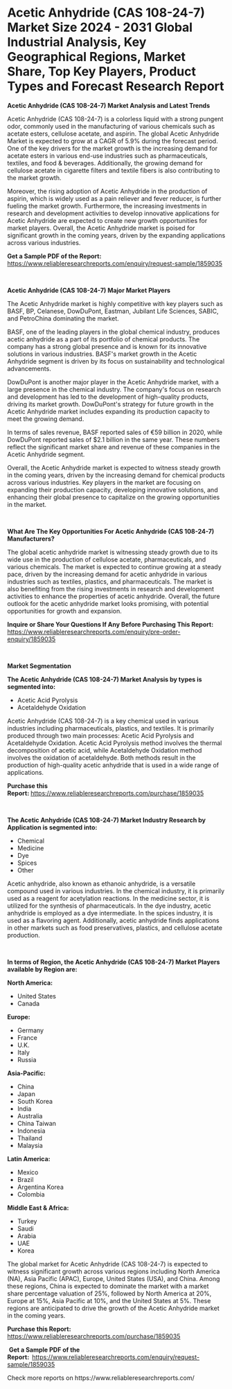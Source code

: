 <p><h1>Acetic Anhydride (CAS 108-24-7) Market Size 2024 - 2031 Global Industrial Analysis, Key Geographical Regions, Market Share, Top Key Players, Product Types and Forecast Research Report</h1></p><p><strong>Acetic Anhydride (CAS 108-24-7) Market Analysis and Latest Trends</strong></p>
<p><p>Acetic Anhydride (CAS 108-24-7) is a colorless liquid with a strong pungent odor, commonly used in the manufacturing of various chemicals such as acetate esters, cellulose acetate, and aspirin. The global Acetic Anhydride Market is expected to grow at a CAGR of 5.9% during the forecast period. One of the key drivers for the market growth is the increasing demand for acetate esters in various end-use industries such as pharmaceuticals, textiles, and food & beverages. Additionally, the growing demand for cellulose acetate in cigarette filters and textile fibers is also contributing to the market growth.</p><p>Moreover, the rising adoption of Acetic Anhydride in the production of aspirin, which is widely used as a pain reliever and fever reducer, is further fueling the market growth. Furthermore, the increasing investments in research and development activities to develop innovative applications for Acetic Anhydride are expected to create new growth opportunities for market players. Overall, the Acetic Anhydride market is poised for significant growth in the coming years, driven by the expanding applications across various industries.</p></p>
<p><strong>Get a Sample PDF of the Report:&nbsp;</strong> <a href="https://www.reliableresearchreports.com/enquiry/request-sample/1859035">https://www.reliableresearchreports.com/enquiry/request-sample/1859035</a></p>
<p>&nbsp;</p>
<p><strong>Acetic Anhydride (CAS 108-24-7) Major Market Players</strong></p>
<p><p>The Acetic Anhydride market is highly competitive with key players such as BASF, BP, Celanese, DowDuPont, Eastman, Jubilant Life Sciences, SABIC, and PetroChina dominating the market. </p><p>BASF, one of the leading players in the global chemical industry, produces acetic anhydride as a part of its portfolio of chemical products. The company has a strong global presence and is known for its innovative solutions in various industries. BASF's market growth in the Acetic Anhydride segment is driven by its focus on sustainability and technological advancements.</p><p>DowDuPont is another major player in the Acetic Anhydride market, with a large presence in the chemical industry. The company's focus on research and development has led to the development of high-quality products, driving its market growth. DowDuPont's strategy for future growth in the Acetic Anhydride market includes expanding its production capacity to meet the growing demand.</p><p>In terms of sales revenue, BASF reported sales of €59 billion in 2020, while DowDuPont reported sales of $2.1 billion in the same year. These numbers reflect the significant market share and revenue of these companies in the Acetic Anhydride segment.</p><p>Overall, the Acetic Anhydride market is expected to witness steady growth in the coming years, driven by the increasing demand for chemical products across various industries. Key players in the market are focusing on expanding their production capacity, developing innovative solutions, and enhancing their global presence to capitalize on the growing opportunities in the market.</p></p>
<p>&nbsp;</p>
<p><strong>What Are The Key Opportunities For Acetic Anhydride (CAS 108-24-7) Manufacturers?</strong></p>
<p><p>The global acetic anhydride market is witnessing steady growth due to its wide use in the production of cellulose acetate, pharmaceuticals, and various chemicals. The market is expected to continue growing at a steady pace, driven by the increasing demand for acetic anhydride in various industries such as textiles, plastics, and pharmaceuticals. The market is also benefiting from the rising investments in research and development activities to enhance the properties of acetic anhydride. Overall, the future outlook for the acetic anhydride market looks promising, with potential opportunities for growth and expansion.</p></p>
<p><strong>Inquire or Share Your Questions If Any Before Purchasing This Report:</strong> <a href="https://www.reliableresearchreports.com/enquiry/pre-order-enquiry/1859035">https://www.reliableresearchreports.com/enquiry/pre-order-enquiry/1859035</a></p>
<p>&nbsp;</p>
<p><strong>Market Segmentation</strong></p>
<p><strong>The Acetic Anhydride (CAS 108-24-7) Market Analysis by types is segmented into:</strong></p>
<p><ul><li>Acetic Acid Pyrolysis</li><li>Acetaldehyde Oxidation</li></ul></p>
<p><p>Acetic Anhydride (CAS 108-24-7) is a key chemical used in various industries including pharmaceuticals, plastics, and textiles. It is primarily produced through two main processes: Acetic Acid Pyrolysis and Acetaldehyde Oxidation. Acetic Acid Pyrolysis method involves the thermal decomposition of acetic acid, while Acetaldehyde Oxidation method involves the oxidation of acetaldehyde. Both methods result in the production of high-quality acetic anhydride that is used in a wide range of applications.</p></p>
<p><strong>Purchase this Report:&nbsp;</strong><a href="https://www.reliableresearchreports.com/purchase/1859035">https://www.reliableresearchreports.com/purchase/1859035</a></p>
<p>&nbsp;</p>
<p><strong>The Acetic Anhydride (CAS 108-24-7) Market Industry Research by Application is segmented into:</strong></p>
<p><ul><li>Chemical</li><li>Medicine</li><li>Dye</li><li>Spices</li><li>Other</li></ul></p>
<p><p>Acetic anhydride, also known as ethanoic anhydride, is a versatile compound used in various industries. In the chemical industry, it is primarily used as a reagent for acetylation reactions. In the medicine sector, it is utilized for the synthesis of pharmaceuticals. In the dye industry, acetic anhydride is employed as a dye intermediate. In the spices industry, it is used as a flavoring agent. Additionally, acetic anhydride finds applications in other markets such as food preservatives, plastics, and cellulose acetate production.</p></p>
<p>&nbsp;</p>
<p><strong>In terms of Region, the Acetic Anhydride (CAS 108-24-7) Market Players available by Region are:</strong></p>
<p>
    <p> <strong> North America: </strong>
        <ul>
            <li>United States</li>
            <li>Canada</li>
        </ul>
        </p> 
    <p> <strong> Europe: </strong>
        <ul>
            <li>Germany</li>
            <li>France</li>
            <li>U.K.</li>
            <li>Italy</li>
            <li>Russia</li>
        </ul>
        </p> 
    <p> <strong> Asia-Pacific: </strong>
        <ul>
            <li>China</li>
            <li>Japan</li>
            <li>South Korea</li>
            <li>India</li>
            <li>Australia</li>
            <li>China Taiwan</li>
            <li>Indonesia</li>
            <li>Thailand</li>
            <li>Malaysia</li>
        </ul>
        </p> 
    <p> <strong> Latin America: </strong>
        <ul>
            <li>Mexico</li>
            <li>Brazil</li>
            <li>Argentina Korea</li>
            <li>Colombia</li>
        </ul>
        </p> 
    <p> <strong> Middle East & Africa: </strong>
        <ul>
            <li>Turkey</li>
            <li>Saudi</li>
            <li>Arabia</li>
            <li>UAE</li>
            <li>Korea</li>
        </ul>
    </p>
    </p>
<p><p>The global market for Acetic Anhydride (CAS 108-24-7) is expected to witness significant growth across various regions including North America (NA), Asia Pacific (APAC), Europe, United States (USA), and China. Among these regions, China is expected to dominate the market with a market share percentage valuation of 25%, followed by North America at 20%, Europe at 15%, Asia Pacific at 10%, and the United States at 5%. These regions are anticipated to drive the growth of the Acetic Anhydride market in the coming years.</p></p>
<p><strong>Purchase this Report: </strong><a href="https://www.reliableresearchreports.com/purchase/1859035">https://www.reliableresearchreports.com/purchase/1859035</a></p>
<p>&nbsp;<strong>Get a Sample PDF of the Report:&nbsp;&nbsp;</strong><a href="https://www.reliableresearchreports.com/enquiry/request-sample/1859035">https://www.reliableresearchreports.com/enquiry/request-sample/1859035</a></p>
<p><strong></strong></p>
<p>Check more reports on https://www.reliableresearchreports.com/</p>